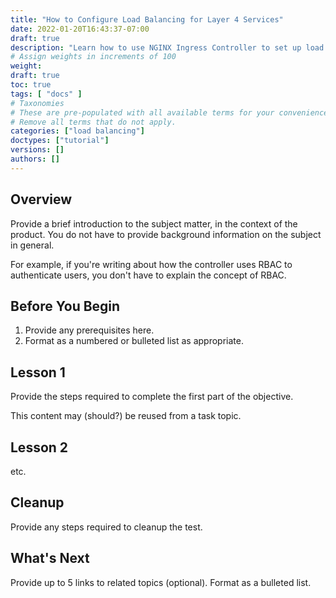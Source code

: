 ```yaml
---
title: "How to Configure Load Balancing for Layer 4 Services"
date: 2022-01-20T16:43:37-07:00
draft: true
description: "Learn how to use NGINX Ingress Controller to set up load balancing for services using transport layer protocols like TCP and UDP."
# Assign weights in increments of 100
weight: 
draft: true
toc: true
tags: [ "docs" ]
# Taxonomies
# These are pre-populated with all available terms for your convenience.
# Remove all terms that do not apply.
categories: ["load balancing"]
doctypes: ["tutorial"]
versions: []
authors: []
---
```



## Overview

Provide a brief introduction to the subject matter, in the context of the product. You do not have to provide background information on the subject in general.

For example, if you're writing about how the controller uses RBAC to authenticate users, you don't have to explain the concept of RBAC.

## Before You Begin

1. Provide any prerequisites here.
2. Format as a numbered or bulleted list as appropriate.

## Lesson 1

Provide the steps required to complete the first part of the objective. 

This content may (should?) be reused from a task topic.

## Lesson 2

etc.

## Cleanup

Provide any steps required to cleanup the test.

## What's Next

Provide up to 5 links to related topics (optional).
Format as a bulleted list.